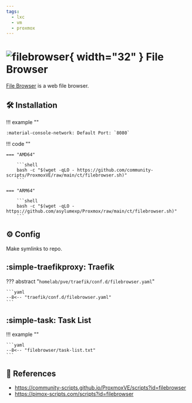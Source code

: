 ```yaml
---
tags:
  - lxc
  - vm
  - proxmox
---
```

# ![filebrowser](https://cdn.jsdelivr.net/gh/selfhst/icons/svg/file-browser.svg){ width="32" } File Browser

[File Browser][1] is a web file browser.

## :hammer_and_wrench: Installation

!!! example ""

    :material-console-network: Default Port: `8080`

!!! code ""

    === "AMD64"

        ```shell
        bash -c "$(wget -qLO - https://github.com/community-scripts/ProxmoxVE/raw/main/ct/filebrowser.sh)"
        ```

    === "ARM64"

        ```shell
        bash -c "$(wget -qLO - https://github.com/asylumexp/Proxmox/raw/main/ct/filebrowser.sh)"
        ```

## :gear: Config

Make symlinks to repo.

## :simple-traefikproxy: Traefik

??? abstract "`homelab/pve/traefik/conf.d/filebrowser.yaml`"

    ```yaml
    --8<-- "traefik/conf.d/filebrowser.yaml"
    ```

## :simple-task: Task List

!!! example ""

    ```yaml
    --8<-- "filebrowser/task-list.txt"
    ```

## :link: References

- <https://community-scripts.github.io/ProxmoxVE/scripts?id=filebrowser>
- <https://pimox-scripts.com/scripts?id=filebrowser>

[1]: <https://filebrowser.org/>
